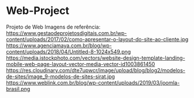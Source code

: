# Web-Project
Projeto de Web
Imagens de referência:
https://www.gestaodeprojetosdigitais.com.br/wp-content/uploads/2017/02/como-apresentar-o-layout-do-site-ao-cliente.jpg
https://www.agenciamaya.com.br/blog/wp-content/uploads/2018/04/Untitled-8-1024x549.png
https://media.istockphoto.com/vectors/website-design-template-landing-mobile-web-page-layout-vector-media-vector-id1003861450
https://res.cloudinary.com/dte7upwcr/image/upload/blog/blog2/modelos-de-sites/image_9-modelos-de-sites-sirat.jpg
https://www.weblink.com.br/blog/wp-content/uploads/2019/03/joomla-brasil.png
